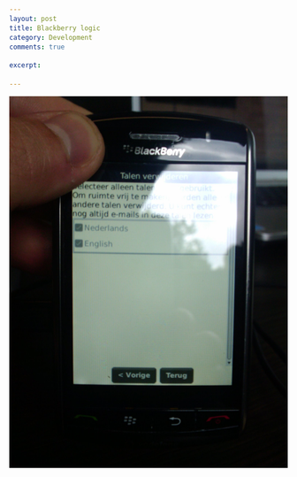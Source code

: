 ```yaml
---
layout: post
title: Blackberry logic
category: Development
comments: true

excerpt: 

---
```


![Blackberry logic](/static/2010/06/blackberry.jpg)